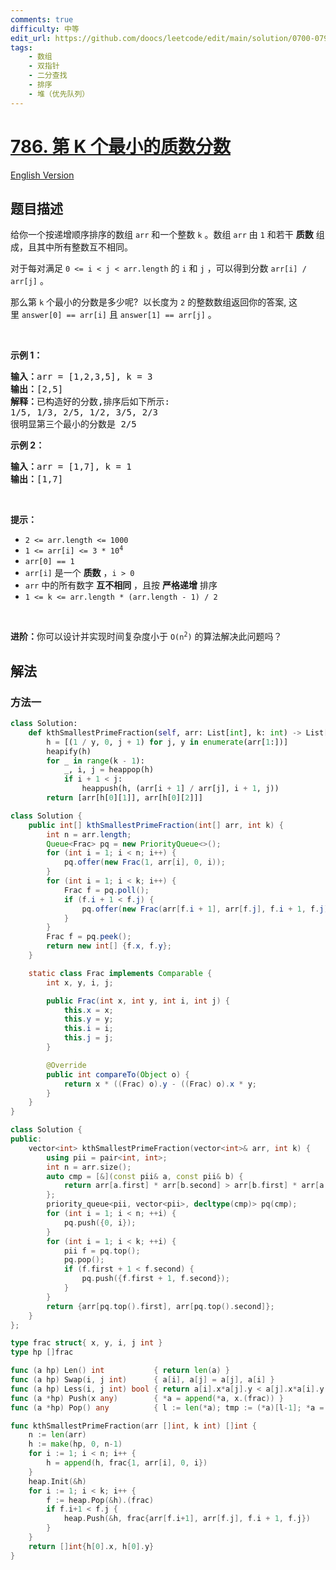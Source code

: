 ```yaml
---
comments: true
difficulty: 中等
edit_url: https://github.com/doocs/leetcode/edit/main/solution/0700-0799/0786.K-th%20Smallest%20Prime%20Fraction/README.md
tags:
    - 数组
    - 双指针
    - 二分查找
    - 排序
    - 堆（优先队列）
---
```


# [786. 第 K 个最小的质数分数](https://leetcode.cn/problems/k-th-smallest-prime-fraction)

[English Version](/solution/0700-0799/0786.K-th%20Smallest%20Prime%20Fraction/README_EN.md)

## 题目描述

<!-- 这里写题目描述 -->

<p>给你一个按递增顺序排序的数组 <code>arr</code> 和一个整数 <code>k</code> 。数组 <code>arr</code> 由 <code>1</code> 和若干 <strong>质数</strong> 组成，且其中所有整数互不相同。</p>

<p>对于每对满足 <code>0 &lt;= i &lt; j &lt; arr.length</code> 的 <code>i</code> 和 <code>j</code> ，可以得到分数 <code>arr[i] / arr[j]</code> 。</p>

<p>那么第&nbsp;<code>k</code>&nbsp;个最小的分数是多少呢?&nbsp; 以长度为 <code>2</code> 的整数数组返回你的答案, 这里&nbsp;<code>answer[0] == arr[i]</code>&nbsp;且&nbsp;<code>answer[1] == arr[j]</code> 。</p>
&nbsp;

<p><strong>示例 1：</strong></p>

<pre>
<strong>输入：</strong>arr = [1,2,3,5], k = 3
<strong>输出：</strong>[2,5]
<strong>解释：</strong>已构造好的分数,排序后如下所示: 
1/5, 1/3, 2/5, 1/2, 3/5, 2/3
很明显第三个最小的分数是 2/5
</pre>

<p><strong>示例 2：</strong></p>

<pre>
<strong>输入：</strong>arr = [1,7], k = 1
<strong>输出：</strong>[1,7]
</pre>

<p>&nbsp;</p>

<p><strong>提示：</strong></p>

<ul>
	<li><code>2 &lt;= arr.length &lt;= 1000</code></li>
	<li><code>1 &lt;= arr[i] &lt;= 3 * 10<sup>4</sup></code></li>
	<li><code>arr[0] == 1</code></li>
	<li><code>arr[i]</code> 是一个 <strong>质数</strong> ，<code>i &gt; 0</code></li>
	<li><code>arr</code> 中的所有数字 <strong>互不相同</strong> ，且按 <strong>严格递增</strong> 排序</li>
	<li><code>1 &lt;= k &lt;= arr.length * (arr.length - 1) / 2</code></li>
</ul>

<p>&nbsp;</p>

<p><strong>进阶：</strong>你可以设计并实现时间复杂度小于 <code>O(n<sup>2</sup>)</code> 的算法解决此问题吗？</p>

## 解法

### 方法一

<!-- tabs:start -->

```python
class Solution:
    def kthSmallestPrimeFraction(self, arr: List[int], k: int) -> List[int]:
        h = [(1 / y, 0, j + 1) for j, y in enumerate(arr[1:])]
        heapify(h)
        for _ in range(k - 1):
            _, i, j = heappop(h)
            if i + 1 < j:
                heappush(h, (arr[i + 1] / arr[j], i + 1, j))
        return [arr[h[0][1]], arr[h[0][2]]]
```

```java
class Solution {
    public int[] kthSmallestPrimeFraction(int[] arr, int k) {
        int n = arr.length;
        Queue<Frac> pq = new PriorityQueue<>();
        for (int i = 1; i < n; i++) {
            pq.offer(new Frac(1, arr[i], 0, i));
        }
        for (int i = 1; i < k; i++) {
            Frac f = pq.poll();
            if (f.i + 1 < f.j) {
                pq.offer(new Frac(arr[f.i + 1], arr[f.j], f.i + 1, f.j));
            }
        }
        Frac f = pq.peek();
        return new int[] {f.x, f.y};
    }

    static class Frac implements Comparable {
        int x, y, i, j;

        public Frac(int x, int y, int i, int j) {
            this.x = x;
            this.y = y;
            this.i = i;
            this.j = j;
        }

        @Override
        public int compareTo(Object o) {
            return x * ((Frac) o).y - ((Frac) o).x * y;
        }
    }
}
```

```cpp
class Solution {
public:
    vector<int> kthSmallestPrimeFraction(vector<int>& arr, int k) {
        using pii = pair<int, int>;
        int n = arr.size();
        auto cmp = [&](const pii& a, const pii& b) {
            return arr[a.first] * arr[b.second] > arr[b.first] * arr[a.second];
        };
        priority_queue<pii, vector<pii>, decltype(cmp)> pq(cmp);
        for (int i = 1; i < n; ++i) {
            pq.push({0, i});
        }
        for (int i = 1; i < k; ++i) {
            pii f = pq.top();
            pq.pop();
            if (f.first + 1 < f.second) {
                pq.push({f.first + 1, f.second});
            }
        }
        return {arr[pq.top().first], arr[pq.top().second]};
    }
};
```

```go
type frac struct{ x, y, i, j int }
type hp []frac

func (a hp) Len() int           { return len(a) }
func (a hp) Swap(i, j int)      { a[i], a[j] = a[j], a[i] }
func (a hp) Less(i, j int) bool { return a[i].x*a[j].y < a[j].x*a[i].y }
func (a *hp) Push(x any)        { *a = append(*a, x.(frac)) }
func (a *hp) Pop() any          { l := len(*a); tmp := (*a)[l-1]; *a = (*a)[:l-1]; return tmp }

func kthSmallestPrimeFraction(arr []int, k int) []int {
	n := len(arr)
	h := make(hp, 0, n-1)
	for i := 1; i < n; i++ {
		h = append(h, frac{1, arr[i], 0, i})
	}
	heap.Init(&h)
	for i := 1; i < k; i++ {
		f := heap.Pop(&h).(frac)
		if f.i+1 < f.j {
			heap.Push(&h, frac{arr[f.i+1], arr[f.j], f.i + 1, f.j})
		}
	}
	return []int{h[0].x, h[0].y}
}
```

<!-- tabs:end -->

<!-- end -->
